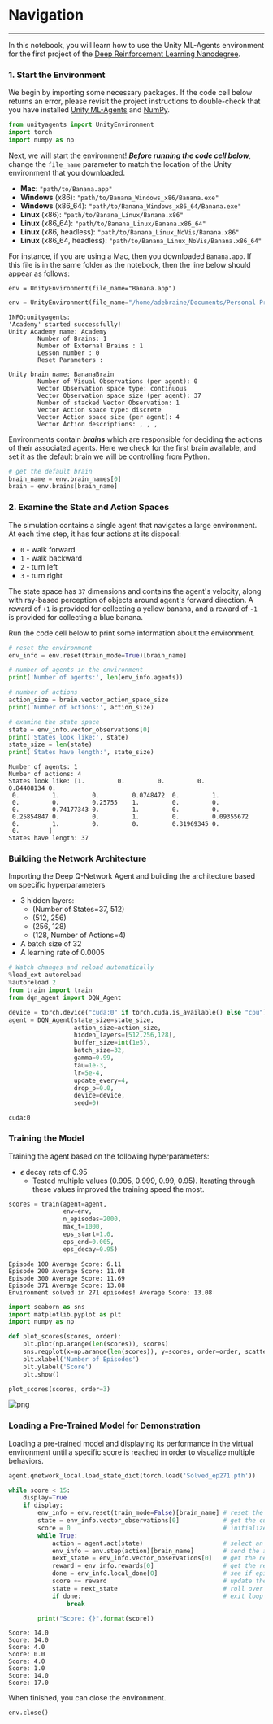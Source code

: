 
# Navigation

---

In this notebook, you will learn how to use the Unity ML-Agents environment for the first project of the [Deep Reinforcement Learning Nanodegree](https://www.udacity.com/course/deep-reinforcement-learning-nanodegree--nd893).

### 1. Start the Environment

We begin by importing some necessary packages.  If the code cell below returns an error, please revisit the project instructions to double-check that you have installed [Unity ML-Agents](https://github.com/Unity-Technologies/ml-agents/blob/master/docs/Installation.md) and [NumPy](http://www.numpy.org/).


```python
from unityagents import UnityEnvironment
import torch
import numpy as np
```

Next, we will start the environment!  **_Before running the code cell below_**, change the `file_name` parameter to match the location of the Unity environment that you downloaded.

- **Mac**: `"path/to/Banana.app"`
- **Windows** (x86): `"path/to/Banana_Windows_x86/Banana.exe"`
- **Windows** (x86_64): `"path/to/Banana_Windows_x86_64/Banana.exe"`
- **Linux** (x86): `"path/to/Banana_Linux/Banana.x86"`
- **Linux** (x86_64): `"path/to/Banana_Linux/Banana.x86_64"`
- **Linux** (x86, headless): `"path/to/Banana_Linux_NoVis/Banana.x86"`
- **Linux** (x86_64, headless): `"path/to/Banana_Linux_NoVis/Banana.x86_64"`

For instance, if you are using a Mac, then you downloaded `Banana.app`.  If this file is in the same folder as the notebook, then the line below should appear as follows:
```
env = UnityEnvironment(file_name="Banana.app")
```


```python
env = UnityEnvironment(file_name="/home/adebraine/Documents/Personal Projects/RL - Udacity/deep-reinforcement-learning/p1_navigation/Banana_Linux/Banana.x86_64")
```

    INFO:unityagents:
    'Academy' started successfully!
    Unity Academy name: Academy
            Number of Brains: 1
            Number of External Brains : 1
            Lesson number : 0
            Reset Parameters :
    		
    Unity brain name: BananaBrain
            Number of Visual Observations (per agent): 0
            Vector Observation space type: continuous
            Vector Observation space size (per agent): 37
            Number of stacked Vector Observation: 1
            Vector Action space type: discrete
            Vector Action space size (per agent): 4
            Vector Action descriptions: , , , 


Environments contain **_brains_** which are responsible for deciding the actions of their associated agents. Here we check for the first brain available, and set it as the default brain we will be controlling from Python.


```python
# get the default brain
brain_name = env.brain_names[0]
brain = env.brains[brain_name]
```

### 2. Examine the State and Action Spaces

The simulation contains a single agent that navigates a large environment.  At each time step, it has four actions at its disposal:
- `0` - walk forward 
- `1` - walk backward
- `2` - turn left
- `3` - turn right

The state space has `37` dimensions and contains the agent's velocity, along with ray-based perception of objects around agent's forward direction.  A reward of `+1` is provided for collecting a yellow banana, and a reward of `-1` is provided for collecting a blue banana. 

Run the code cell below to print some information about the environment.


```python
# reset the environment
env_info = env.reset(train_mode=True)[brain_name]

# number of agents in the environment
print('Number of agents:', len(env_info.agents))

# number of actions
action_size = brain.vector_action_space_size
print('Number of actions:', action_size)

# examine the state space 
state = env_info.vector_observations[0]
print('States look like:', state)
state_size = len(state)
print('States have length:', state_size)
```

    Number of agents: 1
    Number of actions: 4
    States look like: [1.         0.         0.         0.         0.84408134 0.
     0.         1.         0.         0.0748472  0.         1.
     0.         0.         0.25755    1.         0.         0.
     0.         0.74177343 0.         1.         0.         0.
     0.25854847 0.         0.         1.         0.         0.09355672
     0.         1.         0.         0.         0.31969345 0.
     0.        ]
    States have length: 37


### Building the Network Architecture
Importing the Deep Q-Network Agent and building the architecture based on specific hyperparameters

- 3 hidden layers:
    - (Number of States=37, 512)
    - (512, 256)
    - (256, 128)
    - (128, Number of Actions=4)
- A batch size of 32
- A learning rate of 0.0005


```python
# Watch changes and reload automatically
%load_ext autoreload
%autoreload 2
from train import train
from dqn_agent import DQN_Agent
```


```python
device = torch.device("cuda:0" if torch.cuda.is_available() else "cpu")
agent = DQN_Agent(state_size=state_size,
                  action_size=action_size,
                  hidden_layers=[512,256,128],
                  buffer_size=int(1e5),
                  batch_size=32,
                  gamma=0.99,
                  tau=1e-3,
                  lr=5e-4,
                  update_every=4,
                  drop_p=0.0,
                  device=device,
                  seed=0)
```

    cuda:0


### Training the Model
Training the agent based on the following hyperparameters:
- $\epsilon$ decay rate of 0.95
    - Tested multiple values (0.995, 0.999, 0.99, 0.95). Iterating through these values improved the training speed the most.


```python
scores = train(agent=agent,
               env=env,
               n_episodes=2000,
               max_t=1000,
               eps_start=1.0,
               eps_end=0.005,
               eps_decay=0.95)
```

    Episode 100	Average Score: 6.11
    Episode 200	Average Score: 11.08
    Episode 300	Average Score: 11.69
    Episode 371	Average Score: 13.08
    Environment solved in 271 episodes!	Average Score: 13.08



```python
import seaborn as sns
import matplotlib.pyplot as plt
import numpy as np

def plot_scores(scores, order):
    plt.plot(np.arange(len(scores)), scores)
    sns.regplot(x=np.arange(len(scores)), y=scores, order=order, scatter=False)
    plt.xlabel('Number of Episodes')
    plt.ylabel('Score')
    plt.show()
```


```python
plot_scores(scores, order=3)
```


![png](output_14_0.png)


### Loading a Pre-Trained Model for Demonstration
Loading a pre-trained model and displaying its performance in the virtual environment until a specific score is reached in order to visualize multiple behaviors.


```python
agent.qnetwork_local.load_state_dict(torch.load('Solved_ep271.pth'))
```


```python
while score < 15:
    display=True
    if display:
        env_info = env.reset(train_mode=False)[brain_name] # reset the environment
        state = env_info.vector_observations[0]            # get the current state
        score = 0                                          # initialize the score
        while True:
            action = agent.act(state)                      # select an action
            env_info = env.step(action)[brain_name]        # send the action to the environment
            next_state = env_info.vector_observations[0]   # get the next state
            reward = env_info.rewards[0]                   # get the reward
            done = env_info.local_done[0]                  # see if episode has finished
            score += reward                                # update the score
            state = next_state                             # roll over the state to next time step
            if done:                                       # exit loop if episode finished
                break

        print("Score: {}".format(score))
```

    Score: 14.0
    Score: 14.0
    Score: 4.0
    Score: 0.0
    Score: 4.0
    Score: 1.0
    Score: 14.0
    Score: 17.0


When finished, you can close the environment.


```python
env.close()
```


```python

```

